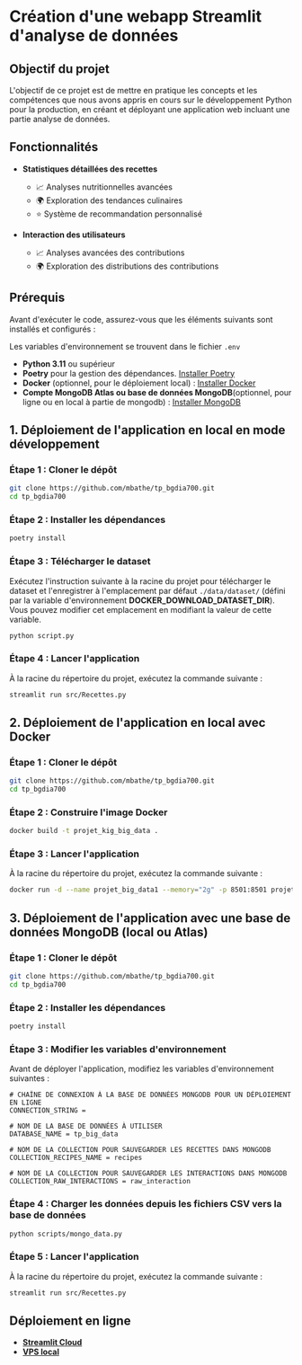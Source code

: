 # Création d'une webapp Streamlit d'analyse de données

## Objectif du projet
L'objectif de ce projet est de mettre en pratique les concepts et les compétences que nous avons appris en cours sur le développement Python pour la production, en créant et déployant une application web incluant une partie analyse de données.

## Fonctionnalités
- **Statistiques détaillées des recettes**
    - 📈 Analyses nutritionnelles avancées
    - 🌍 Exploration des tendances culinaires
    - ⭐ Système de recommandation personnalisé

- **Interaction des utilisateurs**
    - 📈 Analyses avancées des contributions
    - 🌍 Exploration des distributions des contributions

## Prérequis

Avant d'exécuter le code, assurez-vous que les éléments suivants sont installés et configurés :

Les variables d'environnement se trouvent dans le fichier `.env`

- **Python 3.11** ou supérieur
- **Poetry** pour la gestion des dépendances. [Installer Poetry](https://python-poetry.org/docs/#installation)
- **Docker** (optionnel, pour le déploiement local) : [Installer Docker](https://docs.docker.com/engine/install/)
- **Compte MongoDB Atlas ou base de données MongoDB**(optionnel, pour ligne ou en local à partie de mongodb) : [Installer MongoDB](https://www.mongodb.com/docs/manual/installation/)

## 1. Déploiement de l'application en local en mode développement

### Étape 1 : Cloner le dépôt
```bash
git clone https://github.com/mbathe/tp_bgdia700.git
cd tp_bgdia700
```

### Étape 2 : Installer les dépendances
```bash
poetry install
```

### Étape 3 : Télécharger le dataset
Exécutez l'instruction suivante à la racine du projet pour télécharger le dataset et l'enregistrer à l'emplacement par défaut `./data/dataset/` (défini par la variable d'environnement **DOCKER_DOWNLOAD_DATASET_DIR**). Vous pouvez modifier cet emplacement en modifiant la valeur de cette variable.

```bash
python script.py
```

### Étape 4 : Lancer l'application
À la racine du répertoire du projet, exécutez la commande suivante :
```bash
streamlit run src/Recettes.py
```

## 2. Déploiement de l'application en local avec Docker

### Étape 1 : Cloner le dépôt
```bash
git clone https://github.com/mbathe/tp_bgdia700.git
cd tp_bgdia700
```

### Étape 2 : Construire l'image Docker
```bash
docker build -t projet_kig_big_data .
```

### Étape 3 : Lancer l'application
À la racine du répertoire du projet, exécutez la commande suivante :
```bash
docker run -d --name projet_big_data1 --memory="2g" -p 8501:8501 projet_kig_big_data
```

## 3. Déploiement de l'application avec une base de données MongoDB (local ou Atlas)

### Étape 1 : Cloner le dépôt
```bash
git clone https://github.com/mbathe/tp_bgdia700.git
cd tp_bgdia700
```

### Étape 2 : Installer les dépendances
```bash
poetry install
```

### Étape 3 : Modifier les variables d'environnement
Avant de déployer l'application, modifiez les variables d'environnement suivantes :
```
# CHAÎNE DE CONNEXION À LA BASE DE DONNÉES MONGODB POUR UN DÉPLOIEMENT EN LIGNE
CONNECTION_STRING = 

# NOM DE LA BASE DE DONNÉES À UTILISER
DATABASE_NAME = tp_big_data

# NOM DE LA COLLECTION POUR SAUVEGARDER LES RECETTES DANS MONGODB
COLLECTION_RECIPES_NAME = recipes

# NOM DE LA COLLECTION POUR SAUVEGARDER LES INTERACTIONS DANS MONGODB
COLLECTION_RAW_INTERACTIONS = raw_interaction
```


### Étape 4 : Charger les données depuis les fichiers CSV vers la base de données
```bash
python scripts/mongo_data.py
```

### Étape 5 : Lancer l'application
À la racine du répertoire du projet, exécutez la commande suivante :
```bash
streamlit run src/Recettes.py
```

## Déploiement en ligne
- [**Streamlit Cloud**](https://tpbgdia700-w9z9mmtuyekqgmkmtkctxq.streamlit.app/)
- [**VPS local**](http://158.178.192.72:8501/)
